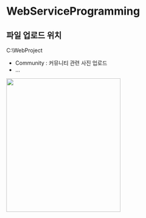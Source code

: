# WebServiceProgramming

## 파일 업로드 위치
C:\\WebProject
- Community : 커뮤니티 관련 사진 업로드
- ...
<img src="https://user-images.githubusercontent.com/74190329/144747742-8440b606-ad72-4031-aa20-a74f8d6693d7.png" width="300" height="350"/>
